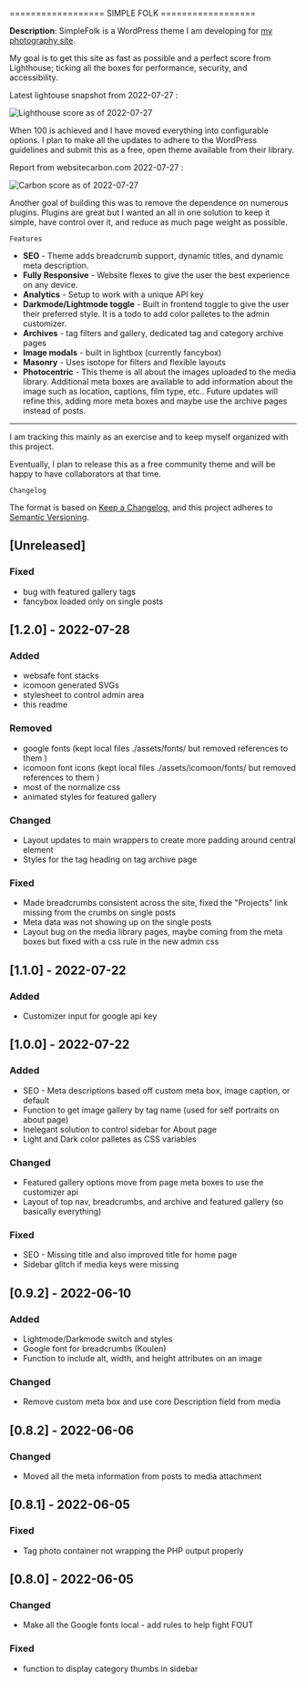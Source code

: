 ================== SIMPLE FOLK ==================

**Description**: SimpleFolk is a WordPress theme I am developing for [my photography site](https://www.folkphotography.com).

My goal is to get this site as fast as possible and a perfect score from Lighthouse; ticking all the boxes for performance, security, and accessibility.

Latest lightouse snapshot from 2022-07-27 :

![Lighthouse score as of 2022-07-27](./readme/lightouse-2.jpg)

When 100 is achieved and I have moved everything into configurable options. I plan to make all the updates to adhere to the WordPress guidelines and submit this as a free, open theme available from their library.

Report from websitecarbon.com 2022-07-27 :

![Carbon score as of 2022-07-27](./readme/websitecarbon.jpg)

Another goal of building this was to remove the dependence on numerous plugins. Plugins are great but I wanted an all in one solution to keep it simple, have control over it, and reduce as much page weight as possible.

    Features

- **SEO** - Theme adds breadcrumb support, dynamic titles, and dynamic meta description.
- **Fully Responsive** - Website flexes to give the user the best experience on any device.
- **Analytics** - Setup to work with a unique API key
- **Darkmode/Lightmode toggle** - Built in frontend toggle to give the user their preferred style. It is a todo to add color palletes to the admin customizer.
- **Archives** - tag filters and gallery, dedicated tag and category archive pages
- **Image modals** - built in lightbox (currently fancybox)
- **Masonry** - Uses isotope for filters and flexible layouts
- **Photocentric** - This theme is all about the images uploaded to the media library. Additional meta boxes are available to add information about the image such as location, captions, film type, etc.. Future updates will refine this, adding more meta boxes and maybe use the archive pages instead of posts.

---

I am tracking this mainly as an exercise and to keep myself organized with this project.

Eventually, I plan to release this as a free community theme and will be happy to have collaborators at that time.

    Changelog

The format is based on [Keep a Changelog](https://keepachangelog.com/en/1.0.0/),
and this project adheres to [Semantic Versioning](https://semver.org/spec/v2.0.0.html).

## [Unreleased]

### Fixed

- bug with featured gallery tags
- fancybox loaded only on single posts

## [1.2.0] - 2022-07-28

### Added

- websafe font stacks
- icomoon generated SVGs
- stylesheet to control admin area
- this readme

### Removed

- google fonts (kept local files ./assets/fonts/ but removed references to them )
- icomoon font icons (kept local files ./assets/icomoon/fonts/ but removed references to them )
- most of the normalize css
- animated styles for featured gallery

### Changed

- Layout updates to main wrappers to create more padding around central element
- Styles for the tag heading on tag archive page

### Fixed

- Made breadcrumbs consistent across the site, fixed the "Projects" link missing from the crumbs on single posts
- Meta data was not showing up on the single posts
- Layout bug on the media library pages, maybe coming from the meta boxes but fixed with a css rule in the new admin css

## [1.1.0] - 2022-07-22

### Added

- Customizer input for google api key

## [1.0.0] - 2022-07-22

### Added

- SEO - Meta descriptions based off custom meta box, image caption, or default
- Function to get image gallery by tag name (used for self portraits on about page)
- Inelegant solution to control sidebar for About page
- Light and Dark color palletes as CSS variables

### Changed

- Featured gallery options move from page meta boxes to use the customizer api
- Layout of top nav, breadcrumbs, and archive and featured gallery (so basically everything)

### Fixed

- SEO - Missing title and also improved title for home page
- Sidebar glitch if media keys were missing

## [0.9.2] - 2022-06-10

### Added

- Lightmode/Darkmode switch and styles
- Google font for breadcrumbs (Koulen)
- Function to include alt, width, and height attributes on an image

### Changed

- Remove custom meta box and use core Description field from media

## [0.8.2] - 2022-06-06

### Changed

- Moved all the meta information from posts to media attachment

## [0.8.1] - 2022-06-05

### Fixed

- Tag photo container not wrapping the PHP output properly

## [0.8.0] - 2022-06-05

### Changed

- Make all the Google fonts local - add rules to help fight FOUT

### Fixed

- function to display category thumbs in sidebar
